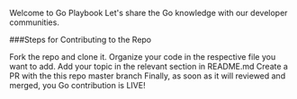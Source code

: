 Welcome to Go Playbook
Let's share the Go knowledge with our developer communities.

###Steps for Contributing to the Repo

Fork the repo and clone it.
Organize your code in the respective file you want to add.
Add your topic in the relevant section in README.md
Create a PR with the this repo master branch
Finally, as soon as it will reviewed and merged, you Go contribution is LIVE!
